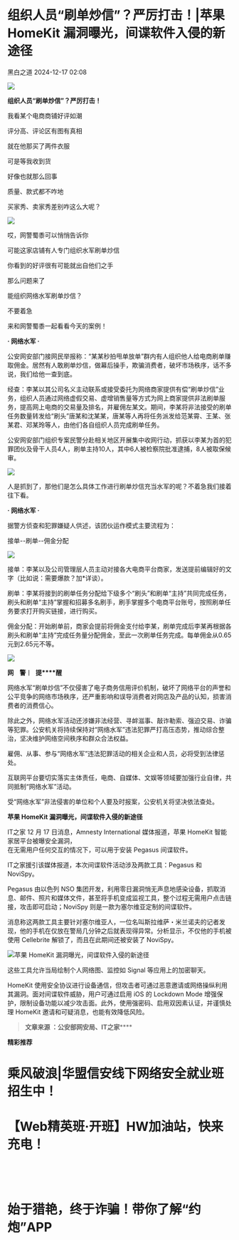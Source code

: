 #  组织人员“刷单炒信”？严厉打击！|苹果 HomeKit 漏洞曝光，间谍软件入侵的新途径   
 黑白之道   2024-12-17 02:08  
  
![](https://mmbiz.qpic.cn/mmbiz_gif/3xxicXNlTXLicwgPqvK8QgwnCr09iaSllrsXJLMkThiaHibEntZKkJiaicEd4ibWQxyn3gtAWbyGqtHVb0qqsHFC9jW3oQ/640?wx_fmt=gif "")  
  
**组织人员“刷单炒信”？严厉打击！**  
  
  
我看某个电商商铺好评如潮  
  
评分高、评论区有图有真相  
  
就在他那买了两件衣服  
  
可是等我收到货  
  
好像也就那么回事  
  
质量、款式都不咋地  
  
买家秀、卖家秀差别咋这么大呢？  
  
![](https://mmbiz.qpic.cn/sz_mmbiz_jpg/R8ibbxfWhjmqIkslibw1tW0ibK6FoHj0DLZbkNt2ZYRRtB4uP0MLiahguhSoZFB28912JAv7MuMKD5zY188jeYCytA/640?wx_fmt=other&from=appmsg&tp=webp&wxfrom=13&wx_lazy=1&wx_co=1 "")  
  
哎，网警蜀黍可以悄悄告诉你  
  
可能这家店铺有人专门组织水军刷单炒信  
  
你看到的好评很有可能就出自他们之手  
  
那么问题来了  
  
能组织网络水军刷单炒信？  
  
不要着急  
  
来和网警蜀黍一起看看今天的案例！  
  
**· 网络水军 ·**  
  
公安网安部门接网民举报称：“某某秒拍甩单放单”群内有人组织他人给电商刷单赚取佣金。居然有人敢刷单炒信，做幕后操手，欺骗消费者，破坏市场秩序，话不多说，我们给他一查到底。  
  
经查：李某以其公司名义主动联系或接受委托为网络商家提供有偿“刷单炒信”业务，组织人员通过网络虚假交易、虚增销售量等方式为网上商家提供非法刷单服务，提高网上电商的交易量及排名，并雇佣左某文。期间，李某将非法接受的刷单任务数量转发给“刷头”唐某和沈某某，唐某等人再将任务派发给范某霄、王某、张某君、邓某玲等人，由他们各自组织人员完成刷单任务。  
  
公安网安部门组织专案民警分赴相关地区开展集中收网行动，抓获以李某为首的犯罪团伙及骨干人员4人，刷单主持10人，其中6人被检察院批准逮捕，8人被取保候审。  
  
![](https://mmbiz.qpic.cn/sz_mmbiz_jpg/R8ibbxfWhjmqIkslibw1tW0ibK6FoHj0DLZM4ecfy1L2ISrVReiazllb0ibibwqZaZs8GjgCpyJPRk2jGRq9AZpOdMBg/640?wx_fmt=other&from=appmsg&wxfrom=5&wx_lazy=1&wx_co=1&tp=webp "")  
  
人是抓到了，那他们是怎么具体工作进行刷单炒信充当水军的呢？不着急我们接着往下看。  
  
**· 网络水军 ·**  
  
据警方侦查和犯罪嫌疑人供述，该团伙运作模式主要流程为：  
  
接单--刷单--佣金分配  
  
![](https://mmbiz.qpic.cn/sz_mmbiz_png/R8ibbxfWhjmqIkslibw1tW0ibK6FoHj0DLZxcuqwHQ0gUH62nAVr1nJcpf8uzHicpwdurm9eJqxxKaG45iaD6PD4L8Q/640?wx_fmt=other&from=appmsg&wxfrom=5&wx_lazy=1&wx_co=1&tp=webp "")  
  
接单：李某以及公司管理层人员主动对接各大电商平台商家，发送提前编辑好的文字（比如说：需要爆款？加*详谈）。  
  
刷单：李某将接到的刷单任务分配给下级多个“刷头”和刷单“主持”共同完成任务，刷头和刷单“主持”掌握和招募多名刷手，刷手掌握多个电商平台账号，按照刷单任务要求打开购买链接，进行购买。  
  
佣金分配：开始刷单前，商家会提前将佣金支付给李某，刷单完成后李某再根据各刷头和刷单“主持”完成任务量分配佣金，至此一次刷单任务完成。每单佣金从0.65元到2.65元不等。  
  
![](https://mmbiz.qpic.cn/sz_mmbiz_jpg/R8ibbxfWhjmqIkslibw1tW0ibK6FoHj0DLZe9ic5eC38G3DDxL2159WoMROl06SZEOECicmRP8wegA9Zbg1qvEoJibPg/640?wx_fmt=other&from=appmsg&wxfrom=5&wx_lazy=1&wx_co=1&tp=webp "")  
  
  
  
**网    警**丨  **提****醒**  
  
  
  
网络水军“刷单炒信”不仅侵害了电子商务信用评价机制，破坏了网络平台的声誉和公平竞争的网络市场秩序，还严重影响和误导消费者对网店及产品的认知，损害消费者的消费信心。  
  
除此之外，网络水军活动还涉嫌非法经营、寻衅滋事、敲诈勒索、强迫交易、诈骗等犯罪。公安机关将持续保持对“网络水军”违法犯罪严打高压态势，推动综合整治，坚决维护网络空间秩序和群众合法权益。  
  
雇佣、从事、参与“网络水军”违法犯罪活动的相关企业和人员，必将受到法律惩处。  
  
互联网平台要切实落实主体责任，电商、自媒体、文娱等领域要加强行业自律，共同抵制“网络水军”活动。  
  
受“网络水军”非法侵害的单位和个人要及时报案，公安机关将坚决依法查处。  
  
**苹果 HomeKit 漏洞曝光，间谍软件入侵的新途径**  
  
  
IT之家 12 月 17 日消息，Amnesty International 媒体报道，苹果 HomeKit 智能家居平台被曝安全漏洞，  
在无需用户任何交互的情况下，可以用于安装 Pegasus 间谍软件。  
  
IT之家援引该媒体报道，本次间谍软件活动涉及两款工具：Pegasus 和 NoviSpy。  
  
Pegasus 由以色列 NSO 集团开发，利用零日漏洞悄无声息地感染设备，抓取消息、邮件、照片和媒体文件，甚至将手机变成监视工具，整个过程无需用户点击链接，攻击即可启动；NoviSpy 则是一款为塞尔维亚定制的间谍软件。  
  
消息称这两款工具主要针对塞尔维亚人，一位名叫斯拉维萨・米兰诺夫的记者发现，他的手机在仅放在警局几分钟之后就表现得异常。分析显示，不仅他的手机被使用 Cellebrite 解锁了，而且在此期间还被安装了 NoviSpy。  
  
![](https://mmbiz.qpic.cn/mmbiz/3xxicXNlTXLibq9nno30EaUQfxMgwAVGAo5XQ0royQgeMNOeDkAAN1726X14n2gP0BBbriaQibZsf24bzL61HPhP8w/640?wx_fmt=other&from=appmsg "苹果 HomeKit 漏洞曝光，间谍软件入侵的新途径")  
  
这些工具允许当局绘制个人网络图、监控如 Signal 等应用上的加密聊天。  
  
HomeKit 使用安全协议进行设备通信，但攻击者可通过恶意邀请或网络操纵利用其漏洞。面对间谍软件威胁，用户可通过启用 iOS 的 Lockdown Mode 增强保护，限制设备功能以减少攻击面。此外，使用强密码、启用双因素认证，并谨慎处理 HomeKit 邀请和可疑消息，也能有效降低风险。  
  
  
> **文章来源 ：公安部网安局、IT之家******  
  
  
**精彩推荐**  
  
  
  
  
# 乘风破浪|华盟信安线下网络安全就业班招生中！  
  
  
[](http://mp.weixin.qq.com/s?__biz=MzAxMjE3ODU3MQ==&mid=2650575781&idx=2&sn=ea0334807d87faa0c2b30770b0fa710d&chksm=83bdf641b4ca7f5774129396e8e916645b7aa7e2e2744984d724ca0019e913b491107e1d6e29&scene=21#wechat_redirect)  
  
  
# 【Web精英班·开班】HW加油站，快来充电！  
  
  
‍[](http://mp.weixin.qq.com/s?__biz=MzAxMjE3ODU3MQ==&mid=2650594891&idx=1&sn=b2c5659bb6bce6703f282e8acce3d7cb&chksm=83bdbbafb4ca32b9044716aec713576156968a5753fd3a3d6913951a8e2a7e968715adea1ddc&scene=21#wechat_redirect)  
  
  
‍  
# 始于猎艳，终于诈骗！带你了解“约炮”APP  
  
[](http://mp.weixin.qq.com/s?__biz=MzAxMjE3ODU3MQ==&mid=2650575222&idx=1&sn=ce9ab9d633804f2a0862f1771172c26a&chksm=83bdf492b4ca7d843d508982b4550e289055c3181708d9f02bf3c797821cc1d0d8652a0d5535&scene=21#wechat_redirect)  
  
**‍**  
  
  
